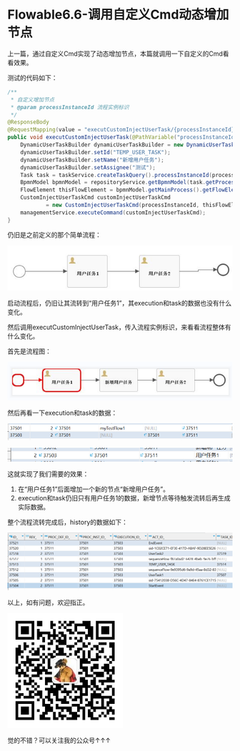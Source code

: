 # Flowable6.6-调用自定义Cmd动态增加节点
上一篇，通过自定义Cmd实现了动态增加节点，本篇就调用一下自定义的Cmd看看效果。

测试的代码如下：

```java
/**
 * 自定义增加节点
 * @param processInstanceId 流程实例标识
 */
@ResponseBody
@RequestMapping(value = "executCustomInjectUserTask/{processInstanceId}")
public void executCustomInjectUserTask(@PathVariable("processInstanceId") String processInstanceId) {
    DynamicUserTaskBuilder dynamicUserTaskBuilder = new DynamicUserTaskBuilder();
    dynamicUserTaskBuilder.setId("TEMP_USER_TASK");
    dynamicUserTaskBuilder.setName("新增用户任务");
    dynamicUserTaskBuilder.setAssignee("测试");
    Task task = taskService.createTaskQuery().processInstanceId(processInstanceId).singleResult();
    BpmnModel bpmnModel = repositoryService.getBpmnModel(task.getProcessDefinitionId());
    FlowElement thisFlowElement = bpmnModel.getMainProcess().getFlowElement(task.getTaskDefinitionKey());
    CustomInjectUserTaskCmd customInjectUserTaskCmd
            = new CustomInjectUserTaskCmd(processInstanceId, thisFlowElement, dynamicUserTaskBuilder);
    managementService.executeCommand(customInjectUserTaskCmd);
}
```
仍旧是之前定义的那个简单流程：

![image](../../images/Flowable6.6-调用自定义Cmd动态增加节点/3gwin0TkXXR0SH_xyGlyLZT9g7ADr59-C4RlLLm5FLw.png)

启动流程后，仍旧让其流转到“用户任务1”，其execution和task的数据也没有什么变化。

然后调用executCustomInjectUserTask，传入流程实例标识，来看看流程整体有什么变化。

首先是流程图：

![image](../../images/Flowable6.6-调用自定义Cmd动态增加节点/MrES4w6qRuXbyrGh-trUAH4rMdBDLiakH-k4BriMdhQ.png)

然后再看一下execution和task的数据：

![image](../../images/Flowable6.6-调用自定义Cmd动态增加节点/ZfC8SEYlpGF0OIMesEuwNIeuDJIRduyJbuv1u7B8g5Y.png)

![image](../../images/Flowable6.6-调用自定义Cmd动态增加节点/Qeug8D2RYgiEkqJWDq5JIaLTwGUfzQN-RlTIVjDAbo0.png)

这就实现了我们需要的效果：

1. 在“用户任务1”后面增加一个新的节点“新增用户任务”。
2. execution和task仍旧只有用户任务1的数据，新增节点等待触发流转后再生成实际数据。

整个流程流转完成后，history的数据如下：

![image](../../images/Flowable6.6-调用自定义Cmd动态增加节点/281EiWzq9A-jBSip5e3oZ0WVbVMfRzrmS3A6foUmGKc.png)

以上，如有问题，欢迎指正。

![image](../../images/公众号.jpg)

觉的不错？可以关注我的公众号↑↑↑